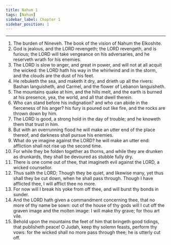 ```yaml
---
title: Nahum 1
tags: [Nahum]
sidebar_label: Chapter 1
sidebar_position: 1
---
```


---
1. The burden of Nineveh. The book of the vision of Nahum the Elkoshite.
2. God is jealous, and the LORD revengeth; the LORD revengeth, and is furious; the LORD will take vengeance on his adversaries, and he reserveth wrath for his enemies.
3. The LORD is slow to anger, and great in power, and will not at all acquit the wicked: the LORD hath his way in the whirlwind and in the storm, and the clouds are the dust of his feet.
4. He rebuketh the sea, and maketh it dry, and drieth up all the rivers: Bashan languisheth, and Carmel, and the flower of Lebanon languisheth.
5. The mountains quake at him, and the hills melt, and the earth is burned at his presence, yea, the world, and all that dwell therein.
6. Who can stand before his indignation? and who can abide in the fierceness of his anger? his fury is poured out like fire, and the rocks are thrown down by him.
7. The LORD is good, a strong hold in the day of trouble; and he knoweth them that trust in him.
8. But with an overrunning flood he will make an utter end of the place thereof, and darkness shall pursue his enemies.
9. What do ye imagine against the LORD? he will make an utter end: affliction shall not rise up the second time.
10. For while they be folden together as thorns, and while they are drunken as drunkards, they shall be devoured as stubble fully dry.
11. There is one come out of thee, that imagineth evil against the LORD, a wicked counsellor.
12. Thus saith the LORD; Though they be quiet, and likewise many, yet thus shall they be cut down, when he shall pass through. Though I have afflicted thee, I will afflict thee no more.
13. For now will I break his yoke from off thee, and will burst thy bonds in sunder.
14. And the LORD hath given a commandment concerning thee, that no more of thy name be sown: out of the house of thy gods will I cut off the graven image and the molten image: I will make thy grave; for thou art vile.
15. Behold upon the mountains the feet of him that bringeth good tidings, that publisheth peace! O Judah, keep thy solemn feasts, perform thy vows: for the wicked shall no more pass through thee; he is utterly cut off.